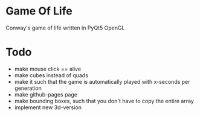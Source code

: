 # Game Of Life 
Conway's game of life written in PyQt5 OpenGL

# Todo
- make mouse click == alive
- make cubes instead of quads
- make it such that the game is automatically played with x-seconds per generation
- make github-pages page
- make bounding boxes, such that you don't have to copy the entire array
- implement new 3d-version

